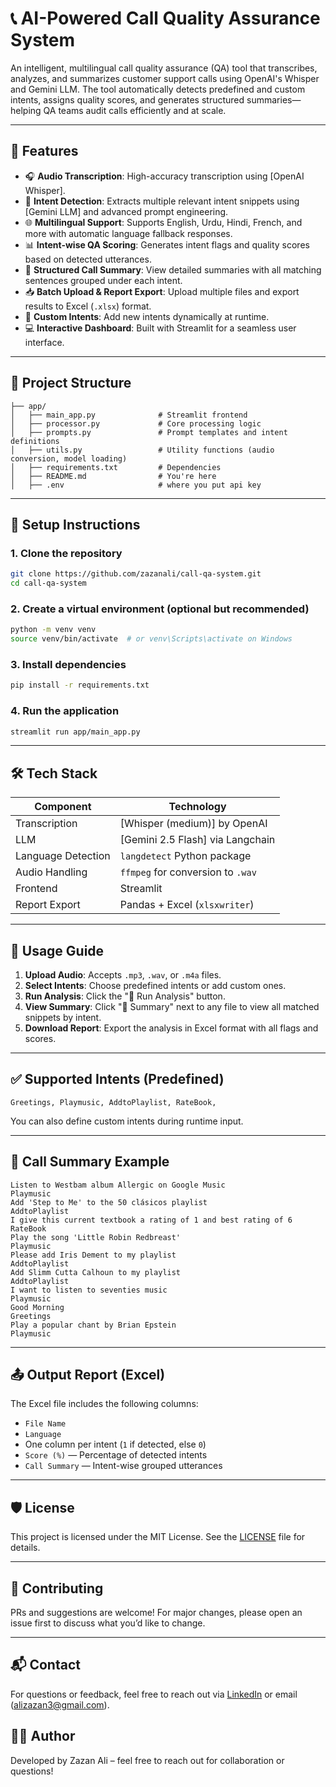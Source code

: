 # 📞 AI-Powered Call Quality Assurance System

An intelligent, multilingual call quality assurance (QA) tool that transcribes, analyzes, and summarizes customer support calls using OpenAI's Whisper and Gemini LLM. The tool automatically detects predefined and custom intents, assigns quality scores, and generates structured summaries—helping QA teams audit calls efficiently and at scale.

---

## 🚀 Features

- 🎧 **Audio Transcription**: High-accuracy transcription using [OpenAI Whisper].
- 🧠 **Intent Detection**: Extracts multiple relevant intent snippets using [Gemini LLM] and advanced prompt engineering.
- 🌐 **Multilingual Support**: Supports English, Urdu, Hindi, French, and more with automatic language fallback responses.
- 📊 **Intent-wise QA Scoring**: Generates intent flags and quality scores based on detected utterances.
- 📝 **Structured Call Summary**: View detailed summaries with all matching sentences grouped under each intent.
- 📥 **Batch Upload & Report Export**: Upload multiple files and export results to Excel (`.xlsx`) format.
- 🧩 **Custom Intents**: Add new intents dynamically at runtime.
- 💻 **Interactive Dashboard**: Built with Streamlit for a seamless user interface.

---

## 📁 Project Structure

```
├── app/
│   ├── main_app.py              # Streamlit frontend
│   ├── processor.py             # Core processing logic
│   ├── prompts.py               # Prompt templates and intent definitions
│   ├── utils.py                 # Utility functions (audio conversion, model loading)
│   ├── requirements.txt         # Dependencies
│   ├── README.md                # You're here
│   ├── .env                     # where you put api key
```

---

## 🔧 Setup Instructions

### 1. Clone the repository

```bash
git clone https://github.com/zazanali/call-qa-system.git
cd call-qa-system
```

### 2. Create a virtual environment (optional but recommended)

```bash
python -m venv venv
source venv/bin/activate  # or venv\Scripts\activate on Windows
```

### 3. Install dependencies

```bash
pip install -r requirements.txt
```

### 4. Run the application

```bash
streamlit run app/main_app.py
```

---

## 🛠️ Tech Stack

| Component         | Technology                         |
|------------------|-------------------------------------|
| Transcription     | [Whisper (medium)] by OpenAI        |
| LLM               | [Gemini 2.5 Flash] via Langchain    |
| Language Detection| `langdetect` Python package         |
| Audio Handling    | `ffmpeg` for conversion to `.wav`   |
| Frontend          | Streamlit                           |
| Report Export     | Pandas + Excel (`xlsxwriter`)       |

---

## 📄 Usage Guide

1. **Upload Audio**: Accepts `.mp3`, `.wav`, or `.m4a` files.
2. **Select Intents**: Choose predefined intents or add custom ones.
3. **Run Analysis**: Click the "🚀 Run Analysis" button.
4. **View Summary**: Click "📝 Summary" next to any file to view all matched snippets by intent.
5. **Download Report**: Export the analysis in Excel format with all flags and scores.

---

## ✅ Supported Intents (Predefined)

```text
Greetings, Playmusic, AddtoPlaylist, RateBook,
```

You can also define custom intents during runtime input.

---

## 📌 Call Summary Example

```
Listen to Westbam album Allergic on Google Music
Playmusic
Add 'Step to Me' to the 50 clásicos playlist
AddtoPlaylist
I give this current textbook a rating of 1 and best rating of 6
RateBook
Play the song 'Little Robin Redbreast'
Playmusic
Please add Iris Dement to my playlist
AddtoPlaylist
Add Slimm Cutta Calhoun to my playlist
AddtoPlaylist
I want to listen to seventies music
Playmusic
Good Morning
Greetings
Play a popular chant by Brian Epstein
Playmusic
```

---

## 📤 Output Report (Excel)

The Excel file includes the following columns:

- `File Name`
- `Language`
- One column per intent (`1` if detected, else `0`)
- `Score (%)` — Percentage of detected intents
- `Call Summary` — Intent-wise grouped utterances

---

## 🛡️ License

This project is licensed under the MIT License. See the [LICENSE](LICENSE) file for details.

---

## 🤝 Contributing

PRs and suggestions are welcome! For major changes, please open an issue first to discuss what you’d like to change.

---

## 📬 Contact

For questions or feedback, feel free to reach out via [LinkedIn](https://www.linkedin.com/zazanali) or 
email (alizazan3@gmail.com).

## 🙋‍♂️ Author

Developed by Zazan Ali – feel free to reach out for collaboration or questions!
